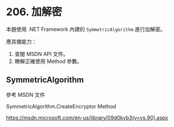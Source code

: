# 206. 加解密

本題使用 .NET Framework 內建的 `SymmetricAlgorithm` 進行加解密。

應具備能力：

1. 查閱 MSDN API 文件。
2. 瞭解正確使用 Method 參數。

## SymmetricAlgorithm

參考 MSDN 文件

SymmetricAlgorithm.CreateEncryptor Method

https://msdn.microsoft.com/en-us/library/09d0kyb3(v=vs.90).aspx


